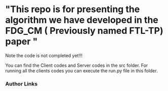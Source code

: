 # "This repo is for presenting the algorithm we have developed in the FDG_CM ( Previously named FTL-TP) paper "
Note the code is not completed yet!!!

You can find the Client codes and Server codes in the src folder. For running all the clients codes you can execute the run.py file in this folder.
### Author Links
